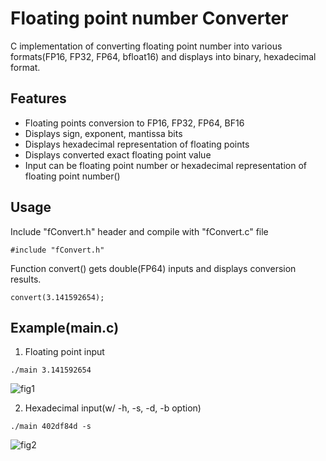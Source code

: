 # Floating point number Converter

C implementation of converting floating point number into various formats(FP16, FP32, FP64, bfloat16) and displays into binary, hexadecimal format.

## Features
* Floating points conversion to FP16, FP32, FP64, BF16
* Displays sign, exponent, mantissa bits
* Displays hexadecimal representation of floating points
* Displays converted exact floating point value
* Input can be floating point number or hexadecimal representation of floating point number()
## Usage
Include "fConvert.h" header and compile with "fConvert.c" file
```
#include "fConvert.h"
```

Function convert() gets double(FP64) inputs and displays conversion results.
```
convert(3.141592654);
```

## Example(main.c)
1. Floating point input
```
./main 3.141592654
```
![fig1](https://user-images.githubusercontent.com/47859342/147200911-19a7eb0f-0ac1-4d46-af5d-7c09fe50b8fd.png)

2. Hexadecimal input(w/ -h, -s, -d, -b option)
```
./main 402df84d -s 
```
![fig2](https://user-images.githubusercontent.com/47859342/147200912-1ad0dd1d-9883-4934-88e1-f9bb1dc55245.png)